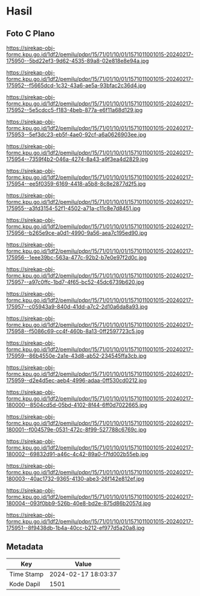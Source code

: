 # Hasil

## Foto C Plano

https://sirekap-obj-formc.kpu.go.id/1df2/pemilu/pdpr/15/71/01/10/01/1571011001015-20240217-175950--5bd22ef3-9d62-4535-89a8-02e818e8e94a.jpg

https://sirekap-obj-formc.kpu.go.id/1df2/pemilu/pdpr/15/71/01/10/01/1571011001015-20240217-175952--f5665dcd-1c32-43a6-ae5a-93bfac2c36d4.jpg

https://sirekap-obj-formc.kpu.go.id/1df2/pemilu/pdpr/15/71/01/10/01/1571011001015-20240217-175952--5e5cdcc5-f183-4beb-877a-e6f11a68d129.jpg

https://sirekap-obj-formc.kpu.go.id/1df2/pemilu/pdpr/15/71/01/10/01/1571011001015-20240217-175953--5ef3dc23-eb5f-4ae0-92cf-a6a0626903ee.jpg

https://sirekap-obj-formc.kpu.go.id/1df2/pemilu/pdpr/15/71/01/10/01/1571011001015-20240217-175954--7359f4b2-046a-4274-8a43-a9f3ea4d2829.jpg

https://sirekap-obj-formc.kpu.go.id/1df2/pemilu/pdpr/15/71/01/10/01/1571011001015-20240217-175954--ee5f0359-6169-4418-a5b8-8c8e2877d2f5.jpg

https://sirekap-obj-formc.kpu.go.id/1df2/pemilu/pdpr/15/71/01/10/01/1571011001015-20240217-175955--a3fd3154-52f1-4502-a71a-c11c8e7d8451.jpg

https://sirekap-obj-formc.kpu.go.id/1df2/pemilu/pdpr/15/71/01/10/01/1571011001015-20240217-175956--b265e9ce-a0d1-4990-9a56-aea7c195ed90.jpg

https://sirekap-obj-formc.kpu.go.id/1df2/pemilu/pdpr/15/71/01/10/01/1571011001015-20240217-175956--1eee39bc-563a-477c-92b2-b7e0e97f2d0c.jpg

https://sirekap-obj-formc.kpu.go.id/1df2/pemilu/pdpr/15/71/01/10/01/1571011001015-20240217-175957--a97c0ffc-1bd7-4f65-bc52-45dc6739b620.jpg

https://sirekap-obj-formc.kpu.go.id/1df2/pemilu/pdpr/15/71/01/10/01/1571011001015-20240217-175957--c05943a9-840d-41dd-a7c2-2d10a6da8a93.jpg

https://sirekap-obj-formc.kpu.go.id/1df2/pemilu/pdpr/15/71/01/10/01/1571011001015-20240217-175958--f5086c69-cc4f-460b-8a13-0ff2597723c5.jpg

https://sirekap-obj-formc.kpu.go.id/1df2/pemilu/pdpr/15/71/01/10/01/1571011001015-20240217-175959--86b4550e-2a1e-43d8-ab52-234545ffa3cb.jpg

https://sirekap-obj-formc.kpu.go.id/1df2/pemilu/pdpr/15/71/01/10/01/1571011001015-20240217-175959--d2e4d5ec-aeb4-4996-adaa-0ff530cd0212.jpg

https://sirekap-obj-formc.kpu.go.id/1df2/pemilu/pdpr/15/71/01/10/01/1571011001015-20240217-180000--8504cd5d-05bd-4102-8f44-6ff0d7022665.jpg

https://sirekap-obj-formc.kpu.go.id/1df2/pemilu/pdpr/15/71/01/10/01/1571011001015-20240217-180001--f004579e-0531-472c-8f99-527788c6769c.jpg

https://sirekap-obj-formc.kpu.go.id/1df2/pemilu/pdpr/15/71/01/10/01/1571011001015-20240217-180002--69832d91-a46c-4c42-89a0-f7fd002b55eb.jpg

https://sirekap-obj-formc.kpu.go.id/1df2/pemilu/pdpr/15/71/01/10/01/1571011001015-20240217-180003--40ac1732-9365-4130-abe3-26f142e812ef.jpg

https://sirekap-obj-formc.kpu.go.id/1df2/pemilu/pdpr/15/71/01/10/01/1571011001015-20240217-180004--093f0bb9-526b-40e8-bd2e-875d86b2057d.jpg

https://sirekap-obj-formc.kpu.go.id/1df2/pemilu/pdpr/15/71/01/10/01/1571011001015-20240217-175951--8f9438db-1b4a-40cc-b212-ef977d5a20a8.jpg


## Metadata

| Key        | Value               |
| ---------- | ------------------- |
| Time Stamp | 2024-02-17 18:03:37 |
| Kode Dapil | 1501                |



